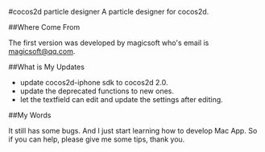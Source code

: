 #cocos2d particle designer
A particle designer for cocos2d.

##Where Come From

The first version was developed by magicsoft who's email is magicsoft@qq.com. 

##What is My Updates

- update cocos2d-iphone sdk to cocos2d 2.0.
- update the deprecated functions to new ones.
- let the textfield can edit and update the settings after editing.

##My Words

It still has some bugs. And I just start learning how to develop Mac App. So if you can help, please give me some tips, thank you.